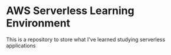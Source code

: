 # AWS Serverless Learning Environment

This is a repository to store what I've learned studying serverless applications